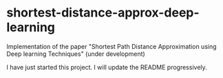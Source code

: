 # shortest-distance-approx-deep-learning
Implementation of the paper "Shortest Path Distance Approximation using Deep learning Techniques" (under development)

I have just started this project. I will update the README progressively.
